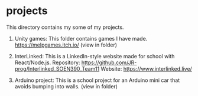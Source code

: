 # projects

This directory contains my some of my projects.

1) Unity games: This folder contains games I have made. https://melpgames.itch.io/ (view in folder)

2) InterLinked: This is a LinkedIn-style website made for school with React/Node.js. 
      Repository:  https://github.com/JR-prog/Interlinked_SOEN390_Team11 
      Website: https://www.interlinked.live/ 

3) Arduino project: This is a school project for an Arduino mini car that avoids bumping into walls. (view in folder)
